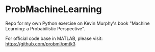 # ProbMachineLearning
Repo for my own Python exercise on Kevin Murphy's book "Machine Learning: a Probabilistic Perspective".

For official code base in MATLAB, please visit: https://github.com/probml/pmtk3
